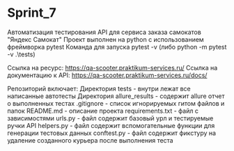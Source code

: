 # Sprint_7
Автоматизация тестирования API для сервиса заказа самокатов "Яндекс Самокат"
Проект выполнен на python с использованием фреймворка pytest
Команда для запуска pytest -v (либо python -m pytest -v .\tests)

Ссылка на ресурс: https://qa-scooter.praktikum-services.ru/
Ссылка на документацию к API: https://qa-scooter.praktikum-services.ru/docs/

Репозиторий включает: 
Директория tests - внутри лежат все написанные автотесты
Директория allure_results - содержит allure отчет о выполненных тестах
.gitignore - список игнорируемых гитом файлов и папок
README.md - описание проекта
requirements.txt - файл с зависимостями
urls.py - файл содержит базовый урл и тестируемые ручки API
helpers.py - файл содержит вспомогательные функции для генерации тестовых данных
conftest.py - файл содержит фикстуру на удаление созданного курьера после выполнения теста
